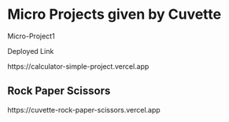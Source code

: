 <h1>Micro Projects given by Cuvette</h1>
<p>Micro-Project1</p>
<p>Deployed Link</p>
<link>https://calculator-simple-project.vercel.app</link>

<h2>Rock Paper Scissors</h2>
<link>https://cuvette-rock-paper-scissors.vercel.app</link>
